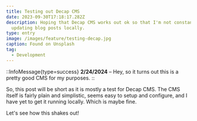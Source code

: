 ```yaml
---
title: Testing out Decap CMS
date: 2023-09-30T17:18:17.282Z
description: Hoping that Decap CMS works out ok so that I'm not constantly
  updating blog posts locally.
type: entry
image: /images/feature/testing-decap.jpg
caption: Found on Unsplash
tag:
  - Development
---
```

::InfoMessage{type=success}
**2/24/2024** – Hey, so it turns out this is a pretty good CMS for my purposes.
::

So, this post will be short as it is mostly a test for Decap CMS. The CMS itself is fairly plain and simplistic, seems easy to setup and configure, and I have yet to get it running locally. Which is maybe fine.

Let's see how this shakes out!
